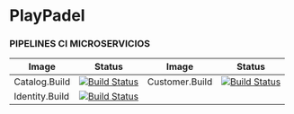 # PlayPadel

<h3>PIPELINES CI MICROSERVICIOS</h3>

| Image | Status | Image | Status |
| ------------- | ------------- | ------------- | ------------- |
| Catalog.Build |[![Build Status](https://dev.azure.com/miguelsierramartin1599/PlayPadel/_apis/build/status/Catalog.Api.Build?branchName=master)](https://dev.azure.com/miguelsierramartin1599/PlayPadel/_build/latest?definitionId=9&branchName=master) | Customer.Build | [![Build Status](https://dev.azure.com/miguelsierramartin1599/PlayPadel/_apis/build/status/Customer.Api.Build?branchName=master)](https://dev.azure.com/miguelsierramartin1599/PlayPadel/_build/latest?definitionId=10&branchName=master)
| Identity.Build | [![Build Status](https://dev.azure.com/miguelsierramartin1599/PlayPadel/_apis/build/status/Identity.Api.Build?branchName=master)](https://dev.azure.com/miguelsierramartin1599/PlayPadel/_build/latest?definitionId=11&branchName=master)
